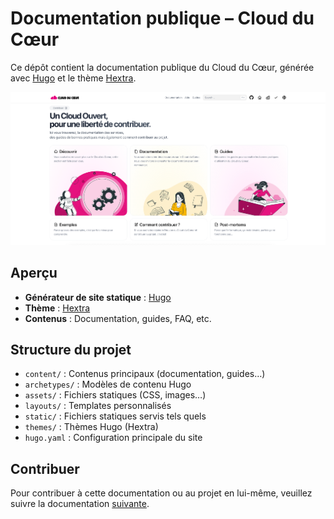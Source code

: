 # Documentation publique – Cloud du Cœur

Ce dépôt contient la documentation publique du Cloud du Cœur, générée avec [Hugo](https://gohugo.io/) et le thème [Hextra](https://github.com/imfing/hextra).

![](static/img/pubdoc-site-capture.png)

## Aperçu

- **Générateur de site statique** : [Hugo](https://gohugo.io/)
- **Thème** : [Hextra](https://github.com/imfing/hextra)
- **Contenus** : Documentation, guides, FAQ, etc.

## Structure du projet

- `content/` : Contenus principaux (documentation, guides…)
- `archetypes/` : Modèles de contenu Hugo
- `assets/` : Fichiers statiques (CSS, images…)
- `layouts/` : Templates personnalisés
- `static/` : Fichiers statiques servis tels quels
- `themes/` : Thèmes Hugo (Hextra)
- `hugo.yaml` : Configuration principale du site

## Contribuer

Pour contribuer à cette documentation ou au projet en lui-même, veuillez suivre la documentation [suivante](https://doc.aucoeurdu.cloud/contribuer/).
